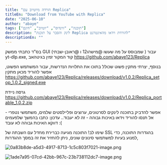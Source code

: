 ```yaml
---
title: "הורדה מיוטיוב עם Replica"
titleEn: "Download from YouTube with Replica"
date: "2025-06-10"
author: "abaye"
tags: ["תוכנה", "ווינדוס", "יוטיוב", "חינם"]
description: "לינק והסבר על תוכנת Replica להורדת וידאו מהאינטרנט"
descriptionEn: ""
---
```


בס"ד כתבתי ממשק GUI (שמבוסס על מה שעשו @מישהו12 ו @ראובן-שבתי ) עבור yt-dlp.exe,
קוד המקור זמין בגיטהאב https://github.com/abaye123/Replica

בנוסף, יצרתי מתקין פשוט שכולל בתוכו את התלויות הנדרשות, עבור המשתמש הפשוט, 
אפשר להוריד מכאן מתקין
https://github.com/abaye123/Replica/releases/download/v1.0.2/Replica_setop_1.0.2_signed.exe

גרסה ניידת
https://github.com/abaye123/Replica/releases/download/v1.0.2/Replica_portable_1.0.2.zip

אפשר להדביק בתוכנה לינקים לסרטונים, ערוצים ופליילסטים שלמים,
משתמשי נטפרי - אל תנסו להוריד וידאו באיכות גבוהה - זה לא יעבוד..
עדכון: כתבו בהמשך שלפעמים דווקא האיכות גבוהה לא עובד :(

שימו לב! התוכנה מגיעה כברירת מחדל עם השבתה של SSL בהגדרות התוכנה, כדי למנוע בעיות למשתמשי סינונים שונים, ניתן להחזיר את זה במסך ההגדרות,

![0a83b8de-a5d3-4917-8713-1c5c803f7021-image.png](/assets/uploads/files/1744942933633-0a83b8de-a5d3-4917-8713-1c5c803f7021-image.png) 

![1ade7a95-07cd-42bb-967c-23b738112dc7-image.png](/assets/uploads/files/1744942937853-1ade7a95-07cd-42bb-967c-23b738112dc7-image.png)